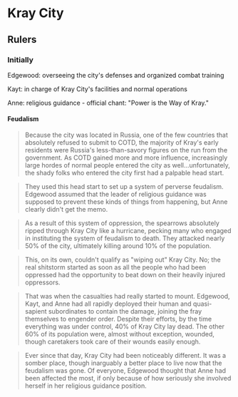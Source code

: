 # Kray City

## Rulers

### Initially

Edgewood: overseeing the city's defenses and organized combat training

Kayt: in charge of Kray City's facilities and normal operations

Anne: religious guidance - official chant: "Power is the Way of Kray."

#### Feudalism

> Because the city was located in Russia, one of the few countries that absolutely refused to submit to COTD, the majority of Kray's early residents were Russia's less-than-savory figures on the run from the government. As COTD gained more and more influence, increasingly large hordes of normal people entered the city as well...unfortunately, the shady folks who entered the city first had a palpable head start.

> They used this head start to set up a system of perverse feudalism. Edgewood assumed that the leader of religious guidance was supposed to prevent these kinds of things from happening, but Anne clearly didn't get the memo.

> As a result of this system of oppression, the spearrows absolutely ripped through Kray City like a hurricane, pecking many who engaged in instituting the system of feudalism to death. They attacked nearly 50% of the city, ultimately killing around 10% of the population.

> This, on its own, couldn't qualify as "wiping out" Kray City. No; the real shitstorm started as soon as all the people who had been oppressed had the opportunity to beat down on their heavily injured oppressors.

> That was when the casualties had really started to mount. Edgewood, Kayt, and Anne had all rapidly deployed their human and quasi-sapient subordinates to contain the damage, joining the fray themselves to engender order. Despite their efforts, by the time everything was under control, 40% of Kray City lay dead. The other 60% of its population were, almost without exception, wounded, though caretakers took care of their wounds easily enough.

> Ever since that day, Kray City had been noticeably different. It was a somber place, though inarguably a better place to live now that the feudalism was gone. Of everyone, Edgewood thought that Anne had been affected the most, if only because of how seriously she involved herself in her religious guidance position.

